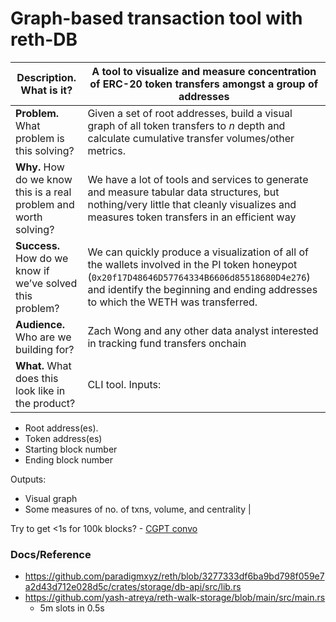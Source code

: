 # Graph-based transaction tool with reth-DB

| **Description.** What is it? | A tool to visualize and measure concentration of ERC-20 token transfers amongst a group of addresses |
| --- | --- |
| **Problem.** What problem is this solving? | Given a set of root addresses, build a visual graph of all token transfers to *n* depth and calculate cumulative transfer volumes/other metrics. |
| **Why.** How do we know this is a real problem and worth solving? | We have a lot of tools and services to generate and measure tabular data structures, but nothing/very little that cleanly visualizes and measures token transfers in an efficient way |
| **Success.** How do we know if we’ve solved this problem? | We can quickly produce a visualization of all of the wallets involved in the PI token honeypot (`0x20f17D48646D57764334B6606d85518680D4e276`) and identify the beginning and ending addresses to which the WETH was transferred. |
| **Audience.** Who are we building for? | Zach Wong and any other data analyst interested in tracking fund transfers onchain |
| **What.** What does this look like in the product? | CLI tool. Inputs:
- Root address(es).
- Token address(es)
- Starting block number
- Ending block number

Outputs:
- Visual graph
- Some measures of no. of txns, volume, and centrality |

Try to get <1s for 100k blocks? - [CGPT convo](https://chatgpt.com/share/e/6872c2bc-5358-8013-8a99-291ad6cfa795)

### Docs/Reference
- https://github.com/paradigmxyz/reth/blob/3277333df6ba9bd798f059e7a2d43d712e028d5c/crates/storage/db-api/src/lib.rs
- https://github.com/yash-atreya/reth-walk-storage/blob/main/src/main.rs
  - 5m slots in 0.5s
